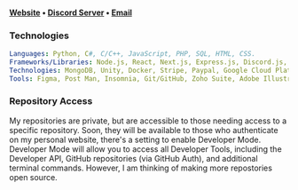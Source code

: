 <h4><a href="https://slekup.com" target="_blank">Website</a> • <a href="https://discord.gg/p5rxxQN7DT" target="_blank">Discord Server</a> • <a href="mailto:slekupvimplyrataqq@protonmail.com" target="_blank">Email</a></h4>

### Technologies
 
 ```yaml
Languages: Python, C#, C/C++, JavaScript, PHP, SQL, HTML, CSS.
Frameworks/Libraries: Node.js, React, Next.js, Express.js, Discord.js, Three.js, Framer Motion, jQuery, Django, GraphQL, TailwindCSS, SASS, Bootstrap, Material UI.
Technologies: MongoDB, Unity, Docker, Stripe, Paypal, Google Cloud Platform, Firebase, Cloudflare.
Tools: Figma, Post Man, Insomnia, Git/GitHub, Zoho Suite, Adobe Illustrator, Photoshop, Premiere Pro, After Effects, Filezilla.
 ```
 
### Repository Access
My repositories are private, but are accessible to those needing access to a specific repository.
Soon, they will be available to those who authenticate on my personal website, there's a setting to enable Developer Mode. Developer Mode will allow you to access all Developer Tools, including the Developer API, GitHub repositories (via GitHub Auth), and additional terminal commands. 
However, I am thinking of making more repostories open source.

